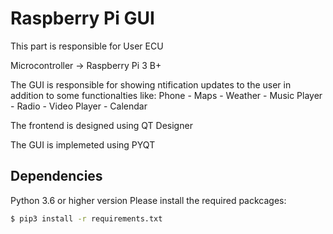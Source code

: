 # Raspberry Pi GUI
This part is responsible for User ECU

Microcontroller -> Raspberry Pi 3 B+

The GUI is responsible for showing ntification updates to the user
in addition to some functionalties like:
Phone - Maps - Weather - Music Player - Radio - Video Player - Calendar

The frontend is designed using QT Designer

The GUI is implemeted using PYQT

## Dependencies
Python 3.6 or higher version
Please install the required packcages:
```sh
$ pip3 install -r requirements.txt
```